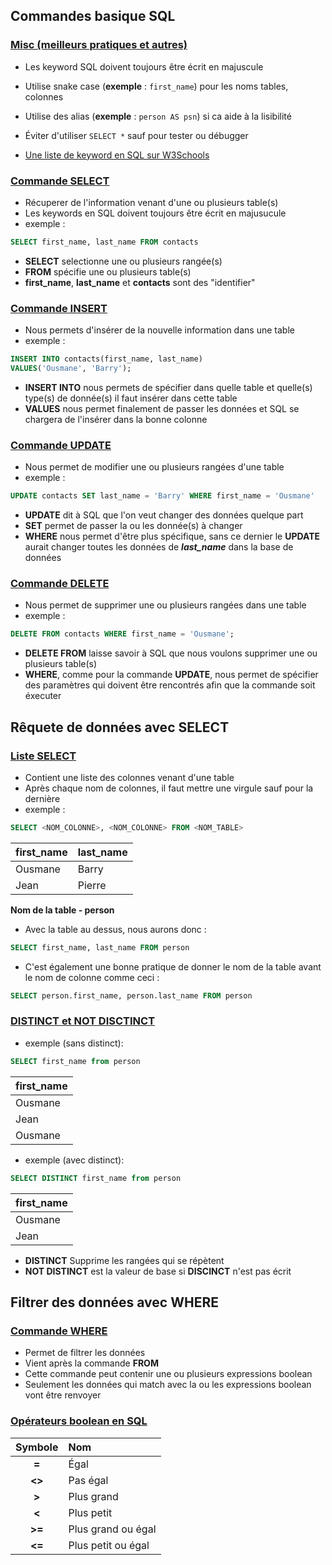 ## Commandes basique SQL

### <span style="text-decoration:underline">Misc (meilleurs pratiques et autres)</span>
- Les keyword SQL doivent toujours être écrit en majuscule
- Utilise snake case (__exemple__ : ``first_name``) pour les noms tables, colonnes
- Utilise des alias (__exemple__ : ``person AS psn``) si ca aide à la lisibilité
- Éviter d'utiliser ``SELECT *`` sauf pour tester ou débugger

- [Une liste de keyword en SQL sur W3Schools](https://www.w3schools.com/sql/sql_ref_keywords.asp)

### <span style="text-decoration:underline">Commande SELECT</span>

- Récuperer de l'information venant d'une ou plusieurs table(s) 
- Les keywords en SQL doivent toujours être écrit en majusucule
- exemple : 
```sql
SELECT first_name, last_name FROM contacts
```
- **SELECT** selectionne une ou plusieurs rangée(s) 
- **FROM** spécifie une ou plusieurs table(s) 
- **first_name**, **last_name** et **contacts** sont des "identifier"

### <span style="text-decoration:underline">Commande INSERT</span>

 - Nous permets d'insérer de la nouvelle information dans une table 
 - exemple : 
```sql
INSERT INTO contacts(first_name, last_name)
VALUES('Ousmane', 'Barry');
```
- **INSERT INTO** nous permets de spécifier dans quelle table et quelle(s) type(s) de donnée(s) il faut insérer dans cette table
- **VALUES** nous permet finalement de passer les données et SQL se chargera de l'insérer dans la bonne colonne

### <span style="text-decoration:underline">Commande UPDATE</span>
- Nous permet de modifier une ou plusieurs rangées d'une table
- exemple : 
```sql
UPDATE contacts SET last_name = 'Barry' WHERE first_name = 'Ousmane'
```
- **UPDATE** dit à SQL que l'on veut changer des données quelque part 
- **SET** permet de passer la ou les donnée(s) à changer
- **WHERE** nous permet d'être plus spécifique, sans ce dernier le **UPDATE** aurait changer toutes les données de ***last_name*** dans la base de données 

### <span style="text-decoration:underline">Commande DELETE</span>
- Nous permet de supprimer une ou plusieurs rangées dans une table 
- exemple : 
```sql
DELETE FROM contacts WHERE first_name = 'Ousmane';
```
- **DELETE FROM** laisse savoir à SQL que nous voulons supprimer une ou plusieurs table(s)
- **WHERE**, comme pour la commande **UPDATE**, nous permet de spécifier des paramètres qui doivent être rencontrés afin que la commande soit éxecuter


## Rêquete de données avec SELECT

### <span style="text-decoration:underline">Liste SELECT</span>

-  Contient une liste des colonnes venant d'une table 
- Après chaque nom de colonnes, il faut mettre une virgule sauf pour la dernière
- exemple : 
```sql
SELECT <NOM_COLONNE>, <NOM_COLONNE> FROM <NOM_TABLE>
```

| first_name      | last_name   |
| -----------     | ----------- |
| Ousmane         | Barry       |
| Jean            | Pierre      |
__Nom de la table - person__

- Avec la table au dessus, nous aurons donc : 

```sql
SELECT first_name, last_name FROM person
```

- C'est également une bonne pratique de donner le nom de la table avant le nom de colonne comme ceci : 

```sql
SELECT person.first_name, person.last_name FROM person
```

### <span style="text-decoration:underline">DISTINCT et NOT DISCTINCT</span>
- exemple (sans distinct):  

```sql
SELECT first_name from person
```

| first_name      |
| -----------     |
| Ousmane         |
| Jean            |
| Ousmane         |

- exemple (avec distinct):

```sql
SELECT DISTINCT first_name from person
```

| first_name      |
| -----------     |
| Ousmane         |
| Jean            |

- **DISTINCT** Supprime les rangées qui se répètent
- **NOT DISTINCT** est la valeur de base si **DISCINCT** n'est pas écrit

## Filtrer des données avec WHERE

### <span style="text-decoration:underline">Commande WHERE</span>

- Permet de filtrer les données 
- Vient après la commande **FROM**
- Cette commande peut contenir une ou plusieurs expressions boolean
- Seulement les données qui match avec la ou les expressions boolean vont être renvoyer

### <span style="text-decoration:underline">Opérateurs boolean en SQL</span>

| Symbole     | Nom               |
| :---:       | :----             |
| **=**       | Égal              |
| **<>**      | Pas égal          |
| **>**       | Plus grand        |
| **<**       | Plus petit        |
| **>=**      | Plus grand ou égal|
| **<=**      | Plus petit ou égal|


